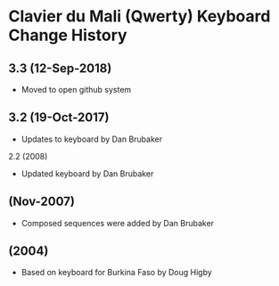 Clavier du Mali (Qwerty) Keyboard Change History
=======================

3.3 (12-Sep-2018)
------------------
* Moved to open github system

3.2 (19-Oct-2017)
-----------------
* Updates to keyboard by Dan Brubaker

2.2 (2008)
* Updated keyboard by Dan Brubaker

(Nov-2007)
------
* Composed sequences were added by Dan Brubaker

(2004)
------
*  Based on keyboard for Burkina Faso by Doug Higby